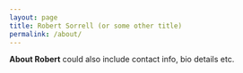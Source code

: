 ```yaml
---
layout: page
title: Robert Sorrell (or some other title)
permalink: /about/
---
```


**About Robert**
could also include contact info, bio details etc.

